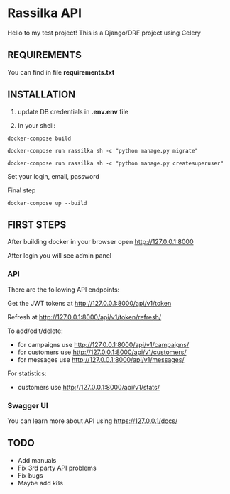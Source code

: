 # Rassilka API

Hello to my test project!
This is a Django/DRF project using Celery

## REQUIREMENTS

You can find in file **requirements.txt**


## INSTALLATION

1) update DB credentials in **.env.env** file

2) In your shell:

`docker-compose build`

`docker-compose run rassilka sh -c "python manage.py migrate"`

`docker-compose run rassilka sh -c "python manage.py createsuperuser"`

Set your login, email, password

Final step

`docker-compose up --build`


## FIRST STEPS

After building docker in your browser open http://127.0.0.1:8000

After login you will see admin panel

### API

There are the following API endpoints:

Get the JWT tokens at http://127.0.0.1:8000/api/v1/token

Refresh at http://127.0.0.1:8000/api/v1/token/refresh/

To add/edit/delete:
- for campaigns use http://127.0.0.1:8000/api/v1/campaigns/
- for customers use http://127.0.0.1:8000/api/v1/customers/
- for messages use http://127.0.0.1:8000/api/v1/messages/

For statistics:
- customers use http://127.0.0.1:8000/api/v1/stats/


### Swagger UI

You can learn more about API using https://127.0.0.1/docs/

## TODO

- Add manuals
- Fix 3rd party API problems
- Fix bugs
- Maybe add k8s



